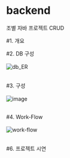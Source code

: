 # backend
조별 자바 프로젝트 CRUD

#1. 개요

#2. DB 구성
<br/>
<br/>
![db_ER](https://github.com/sujeong-github/backend/assets/131344364/8c6a5c21-c697-464a-84a4-5c8963d2b90f)
<br/>
<br/>

#3. 구성
<br/>
<br/>
![image](https://github.com/sujeong-github/backend/assets/131344364/40f13371-9a6e-49be-bc89-b89df7bf9417)
<br/>
<br/>

#4. Work-Flow
<br/>
<br/>
![work-flow](https://github.com/sujeong-github/backend/assets/131344364/56904689-2c33-4b67-baba-19fd8592259b)
<br/>
<br/>

#6. 프로젝트 시연

